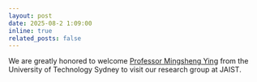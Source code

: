 ```yaml
---
layout: post
date: 2025-08-2 1:09:00
inline: true
related_posts: false
---
```


We are greatly honored to welcome [Professor Mingsheng Ying](https://profiles.uts.edu.au/Mingsheng.Ying) from the University of Technology Sydney to visit our research group at JAIST.